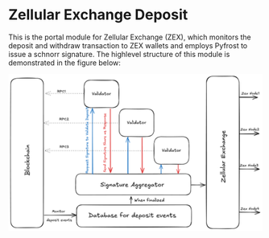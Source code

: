 
# Zellular Exchange Deposit

This is the portal module for Zellular Exchange (ZEX), which monitors the deposit and withdraw transaction to ZEX wallets and employs Pyfrost to issue a schnorr signature. The highlevel structure of this module is demonstrated in the figure below:

![Zexporta Structure](./images/zex-flow.png "Figure 1: Zexporta Structure")
